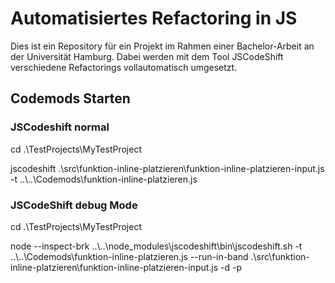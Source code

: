 # Automatisiertes Refactoring in JS
Dies ist ein Repository für ein Projekt im Rahmen einer Bachelor-Arbeit an der Universität Hamburg. Dabei werden mit dem Tool JSCodeShift verschiedene Refactorings vollautomatisch umgesetzt.

## Codemods Starten
### JSCodeshift normal

  cd .\TestProjects\MyTestProject
  
  jscodeshift .\src\funktion-inline-platzieren\funktion-inline-platzieren-input.js -t ..&#92;..&#92;Codemods\funktion-inline-platzieren.js

### JSCodeShift debug Mode

  cd .\TestProjects\MyTestProject 
  
  node --inspect-brk ..&#92;..&#92;node_modules&#92;jscodeshift\bin\jscodeshift.sh -t ..&#92;..&#92;Codemods\funktion-inline-platzieren.js --run-in-band .\src\funktion-inline-platzieren\funktion-inline-platzieren-input.js -d -p
